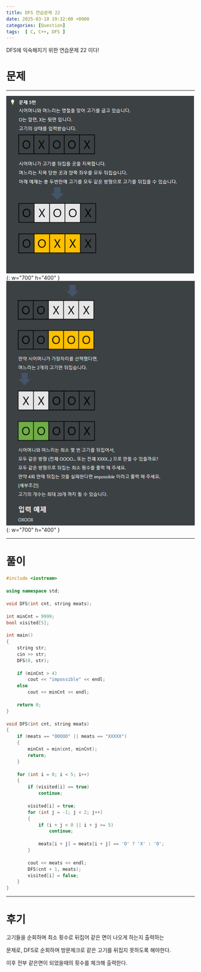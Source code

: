 ```yaml
---
title: DFS 연습문제 22
date: 2025-03-10 19:32:00 +0900
categories: [Question]  
tags:  [ C, C++, DFS ]
---
```


DFS에 익숙해지기 위한 연습문제 22 이다!

# 문제   
---------------------------------------
![Desktop View](/assets/img/dfs22-1.png){: w="700" h="400" }
![Desktop View](/assets/img/dfs22-2.png){: w="700" h="400" }

---------------------------------------

# 풀이

```c++
#include <iostream>

using namespace std;

void DFS(int cnt, string meats);

int minCnt = 9999;
bool visited[5];

int main()
{
    string str;
    cin >> str;
    DFS(0, str);
    
    if (minCnt > 4)
        cout << "impossible" << endl;
    else
        cout << minCnt << endl;
    
    return 0;
}

void DFS(int cnt, string meats)
{
    if (meats == "OOOOO" || meats == "XXXXX")
    {
        minCnt = min(cnt, minCnt);
        return;
    }
    
    for (int i = 0; i < 5; i++)
    {
        if (visited[i] == true)
            continue;
         
        visited[i] = true;		
        for (int j = -1; j < 2; j++)
        {
            if (i + j < 0 || i + j >= 5)
                continue;
             
            meats[i + j] = meats[i + j] == 'O' ? 'X' : 'O';
        }

        cout << meats << endl;
        DFS(cnt + 1, meats);
        visited[i] = false;
    }
}
```
---------------------------------------

# 후기

고기들을 순회하며 최소 횟수로 뒤집어 같은 면이 나오게 하는지 출력하는

문제로, DFS로 순회하며 방문체크로 같은 고기를 뒤집지 못하도록 해야한다.

이후 전부 같은면이 되었을때의 횟수를 체크해 출력한다.
